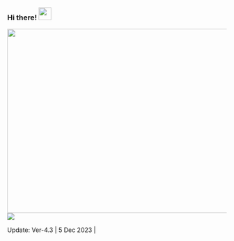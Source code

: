### Hi there! <img src="https://github.com/TheDudeThatCode/TheDudeThatCode/blob/master/Assets/Hi.gif" width="29px">

<img src="https://developer.apple.com/news/images/og/apple-developer-og.png"
height="422px"
width="750px">
<img src="https://images.squarespace-cdn.com/content/v1/51a26726e4b0f0ad7357f298/1641468240122-G9IZXP9DONZ52U8ZDPIP/Mac+Red.png?format=750w">


<p font-family="-apple-system-footnote"> Update: Ver-4.3 | 5 Dec 2023 |</p>























